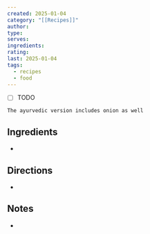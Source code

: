 ```yaml
---
created: 2025-01-04
category: "[[Recipes]]"
author: 
type: 
serves: 
ingredients: 
rating: 
last: 2025-01-04
tags:
  - recipes
  - food
---
```

- [ ] TODO

```ad-tip
The ayurvedic version includes onion as well
```
## Ingredients

- 

## Directions

- 

## Notes

- 